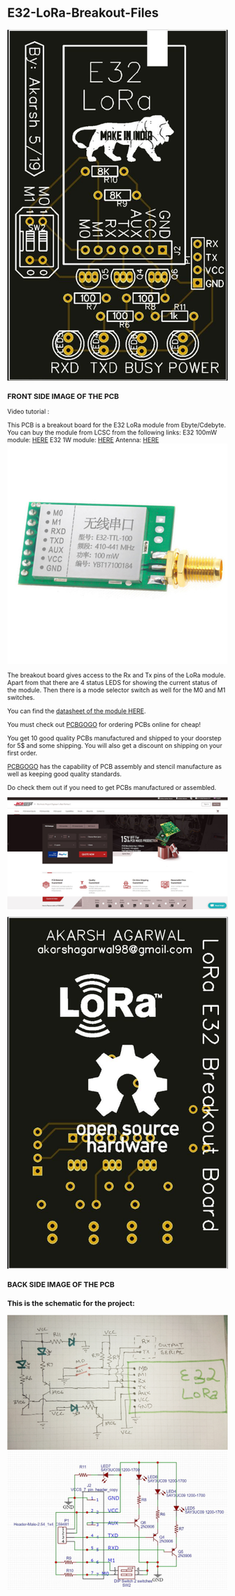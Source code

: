 # E32-LoRa-Breakout-Files

![alt text](https://github.com/akarsh98/E32-LORA-MODULE-BREAKOUT-BOARD/blob/master/images/E32_1_F.JPG?raw=true)
###                                              FRONT SIDE IMAGE OF THE PCB

Video tutorial : 

This PCB is a breakout board for the E32 LoRa module from Ebyte/Cdebyte.
You can buy the module from LCSC from the following links:
E32 100mW module: [HERE](https://bit.ly/2ZjbLo6)
E32 1W module: [HERE](https://bit.ly/2R4xxct)
Antenna: [HERE](https://bit.ly/2WBUk5A)
![alt text](https://github.com/akarsh98/E32-LORA-MODULE-BREAKOUT-BOARD/blob/master/images/e32.jpg?raw=true)

The breakout board gives access to the Rx and Tx pins of the LoRa module. Apart from that there are 4 status LEDS for showing the current status of the module. 
Then there is a mode selector switch as well for the M0 and M1 switches.

You can find the [datasheet of the module HERE](http://www.ebyte.com/en/downpdf.aspx?id=132).

You must check out [PCBGOGO](https://www.pcbgogo.com/y) for ordering PCBs online for cheap!

You get 10 good quality PCBs manufactured and shipped to your doorstep for 5$ and some shipping. You will also get a discount on shipping on your first order.

[PCBGOGO](https://www.pcbgogo.com/y) has the capability of PCB assembly and stencil manufacture as well as keeping good quality standards.

Do check them out if you need to get PCBs manufactured or assembled.

![alt text](https://github.com/akarsh98/Reyax-RYB080I-Bluetooth-module-with-ESP8266/blob/master/ss/pcbgogo.JPG?raw=true)

![alt text](https://github.com/akarsh98/E32-LORA-MODULE-BREAKOUT-BOARD/blob/master/images/E32_1_B.JPG?raw=true)
###                                              BACK SIDE IMAGE OF THE PCB

### This is the schematic for the project:

![alt text](https://github.com/akarsh98/E32-LORA-MODULE-BREAKOUT-BOARD/blob/master/images/IMG_20190519_182810.jpg?raw=true)
![alt text](https://github.com/akarsh98/E32-LORA-MODULE-BREAKOUT-BOARD/blob/master/images/E32_1%20SCH.JPG?raw=true)
